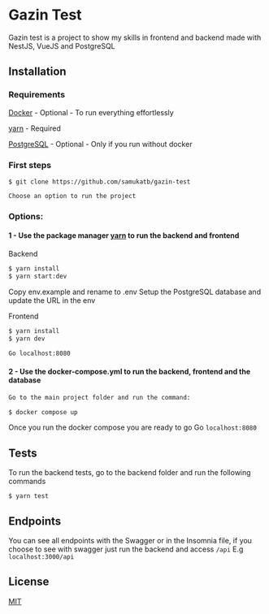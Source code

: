 # Gazin Test

Gazin test is a project to show my skills in frontend and backend made with NestJS, VueJS and PostgreSQL

## Installation

### Requirements

[Docker](https://www.docker.com/) - Optional - To run everything effortlessly

[yarn](https://yarnpkg.com/) - Required

[PostgreSQL](https://www.postgresql.org/) - Optional - Only if you run without docker

### First steps

```
$ git clone https://github.com/samukatb/gazin-test

Choose an option to run the project
```

### Options:

#### 1 - Use the package manager [yarn](https://yarnpkg.com/) to run the backend and frontend

Backend

```bash
$ yarn install
$ yarn start:dev
```

Copy env.example and rename to .env
Setup the PostgreSQL database and update the URL in the env

Frontend

```bash
$ yarn install
$ yarn dev

Go localhost:8080
```

#### 2 - Use the docker-compose.yml to run the backend, frontend and the database

```bash
Go to the main project folder and run the command:

$ docker compose up
```

Once you run the docker compose you are ready to go
Go `localhost:8080`

## Tests

To run the backend tests, go to the backend folder and run the following commands

```
$ yarn test
```

## Endpoints

You can see all endpoints with the Swagger or in the Insomnia file, if you choose to see with swagger just run the backend and access `/api`
E.g `localhost:3000/api`

## License

[MIT](https://choosealicense.com/licenses/mit/)
